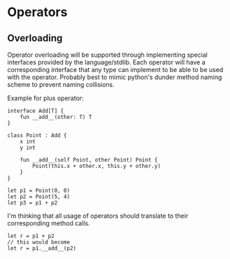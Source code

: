 # Operators

## Overloading
Operator overloading will be supported through implementing special interfaces provided by the language/stdlib.
Each operator will have a corresponding interface that any type can implement to be able to be used with the operator.
Probably best to mimic python's dunder method naming scheme to prevent naming collisions.


Example for plus operator:
```text
interface Add[T] {
	fun __add__(other: T) T
}

class Point : Add {
	x int
	y int

	fun __add__(self Point, other Point) Point {
		Point(this.x + other.x, this.y + other.y)
	}
}

let p1 = Point(0, 0)
let p2 = Point(5, 4)
let p3 = p1 + p2
```

I'm thinking that all usage of operators should translate to their corresponding method calls.
```
let r = p1 + p2
// this would become
let r = p1.__add__(p2)
```